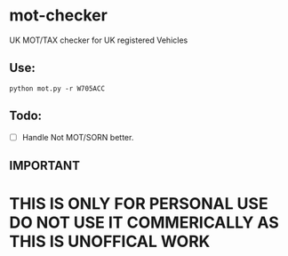 # mot-checker
UK MOT/TAX checker for UK registered Vehicles

Use:
----

```
python mot.py -r W705ACC
```

Todo:
----
- [ ] Handle Not MOT/SORN better.


IMPORTANT
----

# THIS IS ONLY FOR PERSONAL USE DO NOT USE IT COMMERICALLY AS THIS IS UNOFFICAL WORK
